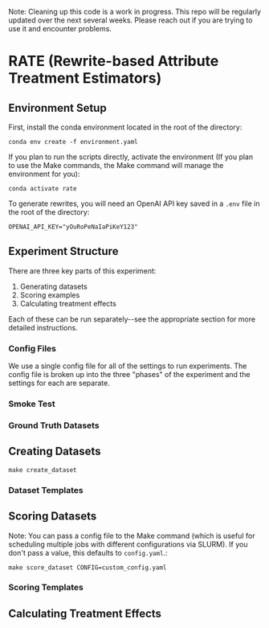 
Note: Cleaning up this code is a work in progress. This repo will be regularly updated over the next several weeks. Please reach out if you are trying to use it and encounter problems.

# RATE (Rewrite-based Attribute Treatment Estimators)

## Environment Setup

First, install the conda environment located in the root of the directory:
```
conda env create -f environment.yaml
```

If you plan to run the scripts directly, activate the environment (If you plan to use the Make commands, the Make command will manage the environment for you):
```
conda activate rate
```

To generate rewrites, you will need an OpenAI API key saved in a ```.env``` file in the root of the directory:
```
OPENAI_API_KEY="yOuRoPeNaIaPiKeY123"
```

## Experiment Structure

There are three key parts of this experiment:
1. Generating datasets
2. Scoring examples
3. Calculating treatment effects

Each of these can be run separately--see the appropriate section for more detailed instructions.

### Config Files

We use a single config file for all of the settings to run experiments. The config file is broken up into the three "phases" of the experiment and the settings for each are separate.

### Smoke Test

### Ground Truth Datasets

## Creating Datasets

```
make create_dataset
```

### Dataset Templates

## Scoring Datasets

Note: You can pass a config file to the Make command (which is useful for scheduling multiple jobs with different configurations via SLURM). If you don't pass a value, this defaults to ```config.yaml```.:
```
make score_dataset CONFIG=custom_config.yaml
```

### Scoring Templates

## Calculating Treatment Effects

